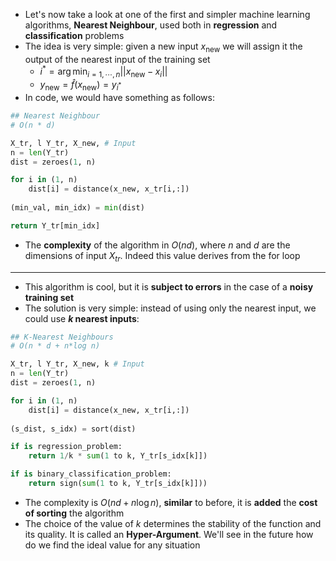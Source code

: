 + Let's now take a look at one of the first and simpler machine learning algorithms, **Nearest Neighbour**, used both in **regression** and **classification** problems
+ The idea is very simple: given a new input $x_{\text{new}}$ we will assign it the output of the nearest input of the training set
	+ $i^* = \arg \min_{i = 1, \cdots, n} || x_\text{new} - x_i ||$
	+ $y_{\text{new}} = \hat{f}(x_\text{new}) = y_{i^*}$
+ In code, we would have something as follows:

```python
## Nearest Neighbour
# O(n * d)

X_tr, l Y_tr, X_new, # Input
n = len(Y_tr)
dist = zeroes(1, n)

for i in (1, n)
	dist[i] = distance(x_new, x_tr[i,:])
	
(min_val, min_idx) = min(dist)

return Y_tr[min_idx]
```

+ The **complexity** of the algorithm in $O(nd)$, where $n$ and $d$ are the dimensions of input $X_{tr}$. Indeed this value derives from the for loop
---
+ This algorithm is cool, but it is **subject to errors** in the case of a **noisy training set**
+ The solution is very simple: instead of using only the nearest input, we could use **$k$ nearest inputs**:

```python
## K-Nearest Neighbours
# O(n * d + n*log n)

X_tr, l Y_tr, X_new, k # Input
n = len(Y_tr)
dist = zeroes(1, n)

for i in (1, n)
	dist[i] = distance(x_new, x_tr[i,:])
	
(s_dist, s_idx) = sort(dist)

if is regression_problem:
	return 1/k * sum(1 to k, Y_tr[s_idx[k]])

if is binary_classification_problem:
	return sign(sum(1 to k, Y_tr[s_idx[k]]))
```

+ The complexity is $O(nd + n\log{n})$, **similar** to before, it is **added** the **cost of sorting** the algorithm
+ The choice of the value of $k$ determines the stability of the function and its quality. It is called an **Hyper-Argument**. We'll see in the future how do we find the ideal value for any situation